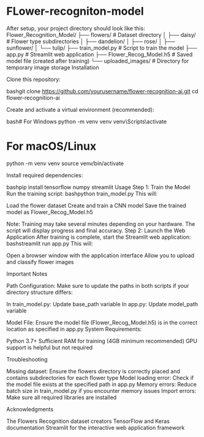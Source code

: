 # FLower-recogniton-model


After setup, your project directory should look like this:
Flower_Recognition_Model/
├── flowers/               # Dataset directory
│   ├── daisy/             # Flower type subdirectories
│   ├── dandelion/
│   ├── rose/
│   ├── sunflower/
│   └── tulip/
├── train_model.py         # Script to train the model
├── app.py                 # Streamlit web application
├── Flower_Recog_Model.h5  # Saved model file (created after training)
└── uploaded_images/       # Directory for temporary image storage
Installation

Clone this repository:

bashgit clone https://github.com/yourusername/flower-recognition-ai.git
cd flower-recognition-ai

Create and activate a virtual environment (recommended):

bash# For Windows
python -m venv venv
venv\Scripts\activate

# For macOS/Linux
python -m venv venv
source venv/bin/activate

Install required dependencies:

bashpip install tensorflow numpy streamlit
Usage
Step 1: Train the Model
Run the training script:
bashpython train_model.py
This will:

Load the flower dataset
Create and train a CNN model
Save the trained model as Flower_Recog_Model.h5

Note: Training may take several minutes depending on your hardware. The script will display progress and final accuracy.
Step 2: Launch the Web Application
After training is complete, start the Streamlit web application:
bashstreamlit run app.py
This will:

Open a browser window with the application interface
Allow you to upload and classify flower images

Important Notes

Path Configuration: Make sure to update the paths in both scripts if your directory structure differs:

In train_model.py: Update base_path variable
In app.py: Update model_path variable


Model File: Ensure the model file (Flower_Recog_Model.h5) is in the correct location as specified in app.py
System Requirements:

Python 3.7+
Sufficient RAM for training (4GB minimum recommended)
GPU support is helpful but not required



Troubleshooting

Missing dataset: Ensure the flowers directory is correctly placed and contains subdirectories for each flower type
Model loading error: Check if the model file exists at the specified path in app.py
Memory errors: Reduce batch size in train_model.py if you encounter memory issues
Import errors: Make sure all required libraries are installed

Acknowledgments

The Flowers Recognition dataset creators
TensorFlow and Keras documentation
Streamlit for the interactive web application framework
